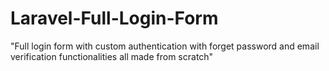 # Laravel-Full-Login-Form
"Full login form with custom authentication with forget password and email verification functionalities all made from scratch"

